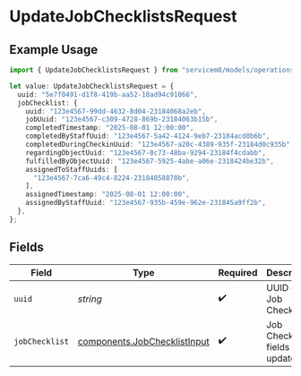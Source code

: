 # UpdateJobChecklistsRequest

## Example Usage

```typescript
import { UpdateJobChecklistsRequest } from "servicem8/models/operations";

let value: UpdateJobChecklistsRequest = {
  uuid: "5e7f0491-d1f8-419b-aa52-18ad94c91066",
  jobChecklist: {
    uuid: "123e4567-99dd-4632-8d04-23184068a2eb",
    jobUuid: "123e4567-c309-4728-869b-23184063b15b",
    completedTimestamp: "2025-08-01 12:00:00",
    completedByStaffUuid: "123e4567-5a42-4124-9eb7-23184acd8b6b",
    completedDuringCheckinUuid: "123e4567-a20c-4389-935f-23184d0c935b",
    regardingObjectUuid: "123e4567-0c73-48ba-9294-23184f4cdabb",
    fulfilledByObjectUuid: "123e4567-5925-4abe-a06e-2318424be32b",
    assignedToStaffUuids: [
      "123e4567-7ca6-49c4-8224-23184858870b",
    ],
    assignedTimestamp: "2025-08-01 12:00:00",
    assignedByStaffUuid: "123e4567-935b-459e-962e-231845a9ff2b",
  },
};
```

## Fields

| Field                                                                        | Type                                                                         | Required                                                                     | Description                                                                  |
| ---------------------------------------------------------------------------- | ---------------------------------------------------------------------------- | ---------------------------------------------------------------------------- | ---------------------------------------------------------------------------- |
| `uuid`                                                                       | *string*                                                                     | :heavy_check_mark:                                                           | UUID of the Job Checklist                                                    |
| `jobChecklist`                                                               | [components.JobChecklistInput](../../models/components/jobchecklistinput.md) | :heavy_check_mark:                                                           | Job Checklist fields to update                                               |